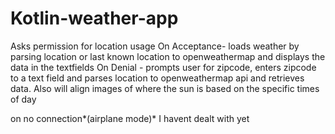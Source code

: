 # Kotlin-weather-app

Asks permission for location usage
On Acceptance- loads weather by parsing location or last known location to openweathermap and displays the data in the textfields
On Denial - prompts user for zipcode, enters zipcode to a text field and parses location to openweathermap api and retrieves data.
Also will align images of where the sun is based on the specific times of day

on no connection*(airplane mode)*   I havent dealt with yet

